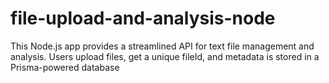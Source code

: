 # file-upload-and-analysis-node
This Node.js app provides a streamlined API for text file management and analysis. Users upload files, get a unique fileId, and metadata is stored in a Prisma-powered database

